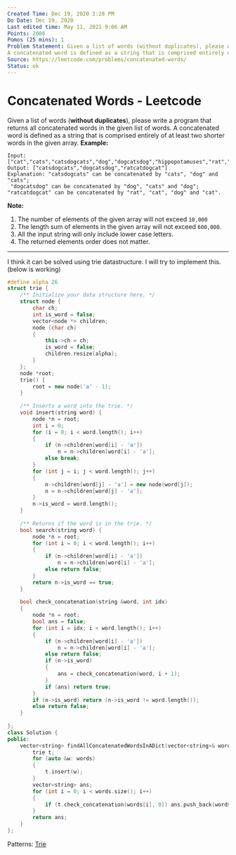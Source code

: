 ```yaml
---
Created Time: Dec 19, 2020 2:28 PM
Do Date: Dec 19, 2020
Last edited time: May 11, 2021 9:06 AM
Points: 2000
Pomos (25 mins): 1
Problem Statement: Given a list of words (without duplicates), please write a program that returns all concatenated words in the given list of words.
A concatenated word is defined as a string that is comprised entirely of at least two shorter words in the given array
Source: https://leetcode.com/problems/concatenated-words/
Status: ok
---
```


# Concatenated Words - Leetcode

Given a list of words (**without duplicates**), please write a program that returns all concatenated words in the given list of words.
A concatenated word is defined as a string that is comprised entirely of at least two shorter words in the given array.
**Example:**
```
Input: ["cat","cats","catsdogcats","dog","dogcatsdog","hippopotamuses","rat","ratcatdogcat"]
Output: ["catsdogcats","dogcatsdog","ratcatdogcat"]
Explanation: "catsdogcats" can be concatenated by "cats", "dog" and "cats"; 
 "dogcatsdog" can be concatenated by "dog", "cats" and "dog"; 
"ratcatdogcat" can be concatenated by "rat", "cat", "dog" and "cat".
```
**Note:**
1. The number of elements of the given array will not exceed `10,000` 
2. The length sum of elements in the given array will not exceed `600,000`.
3. All the input string will only include lower case letters.
4. The returned elements order does not matter.
---
I think it can be solved using trie datastructure. I will try to implement this. (below is working)
```cpp
#define alpha 26
struct trie {
    /** Initialize your data structure here. */
    struct node {
        char ch;
        int is_word = false;
        vector<node *> children;
        node (char ch)
        {
            this->ch = ch;
            is_word = false;
            children.resize(alpha);
        }
    };
    node *root; 
    trie() {
        root = new node('a' - 1);
    }
    
    /** Inserts a word into the trie. */
    void insert(string word) {
        node *n = root;
        int i = 0;
        for (i = 0; i < word.length(); i++)
        {
            if (n->children[word[i] - 'a'])
                n = n->children[word[i] - 'a'];
            else break;
        }
        for (int j = i; j < word.length(); j++)
        {
            n->children[word[j] - 'a'] = new node(word[j]);
            n = n->children[word[j] - 'a'];
        }
        n->is_word = word.length();
    }
    
    /** Returns if the word is in the trie. */
    bool search(string word) {
        node *n = root;
        for (int i = 0; i < word.length(); i++)
        {
            if (n->children[word[i] - 'a']) 
                n = n->children[word[i] - 'a'];
            else return false;
        }
        return n->is_word == true;
    }
    
    bool check_concatenation(string &word, int idx)
    {
        node *n = root; 
        bool ans = false; 
        for (int i = idx; i < word.length(); i++)
        {
            if (n->children[word[i] - 'a']) 
                n = n->children[word[i] - 'a'];
            else return false; 
            if (n->is_word)
            {
                ans = check_concatenation(word, i + 1); 
            }
            if (ans) return true; 
        }
        if (n->is_word) return (n->is_word != word.length());
        else return false;
    }
    
};
class Solution {
public:
    vector<string> findAllConcatenatedWordsInADict(vector<string>& words) {
        trie t; 
        for (auto &w: words)
        {
            t.insert(w); 
        }
        vector<string> ans;
        for (int i = 0; i < words.size(); i++)
        {
            if (t.check_concatenation(words[i], 0)) ans.push_back(words[i]); 
        }
        return ans; 
    }
};
```
Patterns: [Trie](Trie.md)